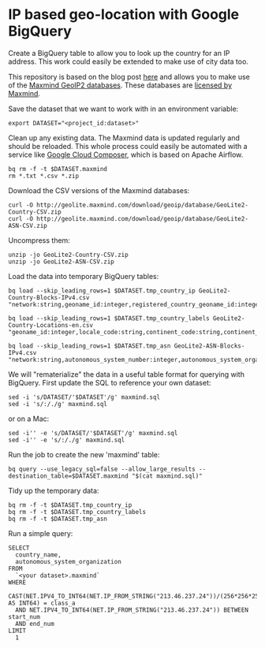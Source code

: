 # IP based geo-location with Google BigQuery #

Create a BigQuery table to allow you to look up the country for an IP address. This work could easily be extended to make use of city data too.

This repository is based on the blog post [here](https://mac-blog.org.ua/maxmind-bigquery/) and allows you to make use of the [Maxmind GeoIP2 databases](https://www.maxmind.com/en/geoip2-databases). These databases are [licensed by Maxmind](https://www.maxmind.com/en/site-license-overview).

Save the dataset that we want to work with in an environment variable:
```
export DATASET="<project_id:dataset>"
```

Clean up any existing data. The Maxmind data is updated regularly and should be reloaded. This whole process could easily be automated with a service like [Google Cloud Composer](https://cloud.google.com/composer/), which is based on Apache Airflow.
```
bq rm -f -t $DATASET.maxmind
rm *.txt *.csv *.zip
```

Download the CSV versions of the Maxmind databases:
```
curl -O http://geolite.maxmind.com/download/geoip/database/GeoLite2-Country-CSV.zip
curl -O http://geolite.maxmind.com/download/geoip/database/GeoLite2-ASN-CSV.zip
```

Uncompress them:
```
unzip -jo GeoLite2-Country-CSV.zip
unzip -jo GeoLite2-ASN-CSV.zip
```

Load the data into temporary BigQuery tables:
```
bq load --skip_leading_rows=1 $DATASET.tmp_country_ip GeoLite2-Country-Blocks-IPv4.csv "network:string,geoname_id:integer,registered_country_geoname_id:integer,represented_country_geoname_id:integer,is_anonymous_proxy:integer,is_satellite_provider:integer"

bq load --skip_leading_rows=1 $DATASET.tmp_country_labels GeoLite2-Country-Locations-en.csv "geoname_id:integer,locale_code:string,continent_code:string,continent_name:string,country_iso_code:string,country_name:string,is_in_european_union:boolean"

bq load --skip_leading_rows=1 $DATASET.tmp_asn GeoLite2-ASN-Blocks-IPv4.csv "network:string,autonomous_system_number:integer,autonomous_system_organization:string"
```

We will "rematerialize" the data in a useful table format for querying with BigQuery. First update the SQL to reference your own dataset:
```
sed -i 's/DATASET/'$DATASET'/g' maxmind.sql
sed -i 's/:/./g' maxmind.sql
```

or on a Mac:
```
sed -i'' -e 's/DATASET/'$DATASET'/g' maxmind.sql
sed -i'' -e 's/:/./g' maxmind.sql
```

Run the job to create the new 'maxmind' table:
```
bq query --use_legacy_sql=false --allow_large_results --destination_table=$DATASET.maxmind "$(cat maxmind.sql)"
```

Tidy up the temporary data:
```
bq rm -f -t $DATASET.tmp_country_ip
bq rm -f -t $DATASET.tmp_country_labels
bq rm -f -t $DATASET.tmp_asn
```

Run a simple query:
```
SELECT
  country_name,
  autonomous_system_organization
FROM
  `<your dataset>.maxmind`
WHERE
  CAST(NET.IPV4_TO_INT64(NET.IP_FROM_STRING("213.46.237.24"))/(256*256*256) AS INT64) = class_a
  AND NET.IPV4_TO_INT64(NET.IP_FROM_STRING("213.46.237.24")) BETWEEN start_num
  AND end_num
LIMIT
  1
```